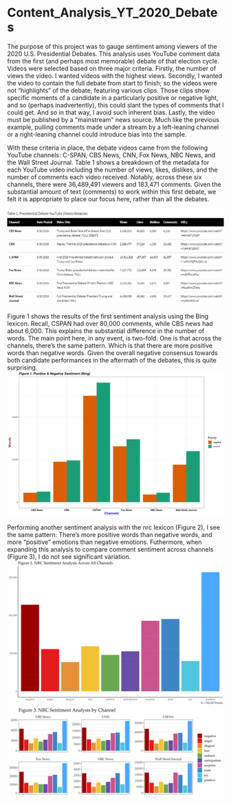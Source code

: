 # Content_Analysis_YT_2020_Debates

The purpose of this project was to gauge sentiment among viewers of the 2020 U.S. Presidential Debates. This analysis uses YouTube comment data from the first (and perhaps most memorable) debate of that election cycle. Videos were selected based on three major criteria. Firstly, the number of views the video. I wanted videos with the highest views. Secondly, I wanted the video to contain the full debate from start to finish; so the videos were not “highlights” of the debate, featuring various clips. Those clips show specific moments of a candidate in a particularly positive or negative light, and so (perhaps inadvertently), this could slant the types of comments that I could get. And so in that way, I avoid such inherent bias. Lastly, the video must be published by a "mainstream" news source. Much like the previous example, pulling comments made under a stream by a left-leaning channel or a right-leaning channel could introduce bias into the sample. 

With these criteria in place, the debate videos came from the following YouTube channels: C-SPAN, CBS News, CNN, Fox News, NBC News, and the Wall Street Journal. 
Table 1 shows a breakdown of the metadata for each YouTube video including the number of views, likes, dislikes, and the number of comments each video received. Notably, across these six channels, there were 36,489,491 viewers and 183,471 comments. Given the substantial amount of text (comments) to work within this first debate, we felt it is appropriate to place our focus here, rather than all the debates.

![](https://github.com/JohnM-Eaton/Content_Analysis_YT_2020_Debates/blob/main/Table%201.png)

Figure 1 shows the results of the first sentiment analysis using the Bing lexicon. Recall, CSPAN had over 80,000 comments, while CBS news had about 6,000. This explains the substantial difference in the number of words. The main point here, in any event, is two-fold. One is that across the channels, there’s the same pattern. Which is that there are more positive words than negative words. Given the overall negative consensus towards both candidate performances in the aftermath of the debates, this is quite surprising.
![](https://github.com/JohnM-Eaton/Content_Analysis_YT_2020_Debates/blob/main/Figure%201-%20Bing.svg)

Performing another sentiment analysis with the nrc lexicon (Figure 2), I see the same pattern: There’s more positive words than negative words, and more “positive” emotions than negative emotions. Futhermore, when expanding this analysis to compare comment sentiment across channels (Figure 3), I do not see significant variation.
![](https://github.com/JohnM-Eaton/Content_Analysis_YT_2020_Debates/blob/main/Figure%202-%20NRC%20for%20all.svg)
![](https://github.com/JohnM-Eaton/Content_Analysis_YT_2020_Debates/blob/main/Figure%203-%20by%20channel.svg)
